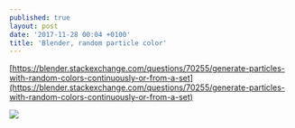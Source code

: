 ```yaml
---
published: true
layout: post
date: '2017-11-28 00:04 +0100'
title: 'Blender, random particle color'
---
```

[https://blender.stackexchange.com/questions/70255/generate-particles-with-random-colors-continuously-or-from-a-set](https://blender.stackexchange.com/questions/70255/generate-particles-with-random-colors-continuously-or-from-a-set)

![](https://i.stack.imgur.com/WrCC9.gif)
